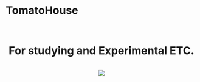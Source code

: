 # TomatoHouse

<h1 align="center">
  <br>
    For studying and Experimental ETC.<br/>
  <br>
    <a> <img src="https://i.imgur.com/FUGRRD2.jpg"> </a>
  <br>
</h1>
